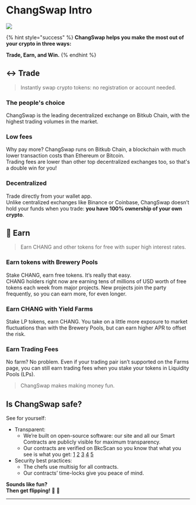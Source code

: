 # ChangSwap Intro

![](<.gitbook/assets/masthead-twitter-3- (1) (1).png>)

{% hint style="success" %}
**ChangSwap helps you make the most out of your crypto in three ways:**

**Trade, Earn, and Win.**
{% endhint %}

## ↔️ Trade

> Instantly swap crypto tokens: no registration or account needed.

### The people's choice

ChangSwap is the leading decentralized exchange on Bitkub Chain, with the highest trading volumes in the market.

### Low fees

Why pay more? ChangSwap runs on Bitkub Chain, a blockchain with much lower transaction costs than Ethereum or Bitcoin.\
Trading fees are lower than other top decentralized exchanges too, so that's a double win for you!

### Decentralized

Trade directly from your wallet app.\
Unlike centralized exchanges like Binance or Coinbase, ChangSwap doesn’t hold your funds when you trade: **you have 100% ownership of your own crypto**.

## 💸 Earn

> Earn CHANG and other tokens for free with super high interest rates.

### Earn tokens with Brewery Pools

Stake CHANG, earn free tokens. It’s really that easy.\
CHANG holders right now are earning tens of millions of USD worth of free tokens each week from major projects. New projects join the party frequently, so you can earn more, for even longer.

### Earn CHANG with Yield Farms

Stake LP tokens, earn CHANG. You take on a little more exposure to market fluctuations than with the Brewery Pools, but can earn higher APR to offset the risk.

### Earn Trading Fees

No farm? No problem. Even if your trading pair isn’t supported on the Farms page, you can still earn trading fees when you stake your tokens in Liquidity Pools (LPs).

> ChangSwap makes making money fun.

## Is ChangSwap safe?

See for yourself:

* Transparent:
  * We’re built on open-source software: our site and all our Smart Contracts are publicly visible for maximum transparency.
  * Our contracts are verified on BkcScan so you know that what you see is what you get: [1](https://bkcscan.com/address/0x10ED43C718714eb63d5aA57B78B54704E256024E) [2](https://bkcscan.com/address/0x73feaa1ee314f8c655e354234017be2193c9e24e#code) [3](https://bkcscan.com/address/0xbcfccbde45ce874adcb698cc183debcf17952812) [4](https://bkcscan.com/address/0x1b96b92314c44b159149f7e0303511fb2fc4774f#code) [5](https://bkcscan.com/address/0x92E8CeB7eAeD69fB6E4d9dA43F605D2610214E68)
* Security best practices:
  * The chefs use multisig for all contracts.
  * Our contracts’ time-locks give you peace of mind.

**Sounds like fun?**\
**Then get flipping!** 🐰 🥞

***

